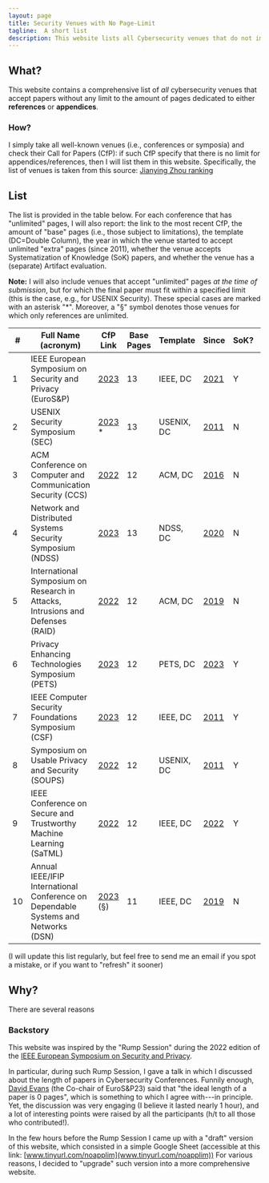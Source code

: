 ```yaml
---
layout: page
title: Security Venues with No Page-Limit
tagline:  A short list
description: This website lists all Cybersecurity venues that do not impose any limit to the length of the References/Appendices in the submitted papers
---
```



## What?

This website contains a comprehensive list of _all_ cybersecurity venues that accept papers without any limit to the amount of pages dedicated to either **references** or **appendices**.

### How?

I simply take all well-known venues (i.e., conferences or symposia) and check their Call for Papers (CfP): if such CfP specify that there is no limit for appendices/references, then I will list them in this website. Specifically, the list of venues is taken from this source: [Jianying Zhou ranking](http://jianying.space/conference-ranking.html)

## List
The list is provided in the table below.
For each conference that has "unlimited" pages, I will also report: the link to the most recent CfP, the amount of "base" pages (i.e., those subject to limitations), the template (DC=Double Column), the year in which the venue started to accept unlimited "extra" pages (since 2011), whether the venue accepts Systematization of Knowledge (SoK) papers, and whether the venue has a (separate) Artifact evaluation.

**Note:** I will also include venues that accept "unlimited" pages _at the time of submission_, but for which the final paper must fit within a specified limit (this is the case, e.g., for USENIX Security). These special cases are marked with an asterisk "*". Moreover, a "§" symbol denotes those venues for which only references are unlimited.




| #   | Full Name (acronym)                                                                | CfP Link                                                                  | Base Pages | Template   | Since                                                                 | SoK? | Artifact? |
|-----|------------------------------------------------------------------------------------|---------------------------------------------------------------------------|------------|------------|-----------------------------------------------------------------------|------|-----------|
| 1   | IEEE European Symposium on Security and Privacy (EuroS&P)                          | [2023](https://www.ieee-security.org/TC/EuroSP2023/cfp.html)              | 13         | IEEE, DC   | [2021](https://www.ieee-security.org/TC/EuroSP2021/cfp.html)          | Y    | N         |
| 2   | USENIX Security Symposium (SEC)                                                    | [2023](https://www.usenix.org/sites/default/files/sec23_cfp_092722.pdf) * | 13         | USENIX, DC | [2011](https://www.usenix.org/legacy/events/sec11/cfp/sec11cfp.pdf)   | N    | Y         |
| 3   | ACM Conference on Computer and Communication Security (CCS)                        | [2022](https://www.sigsac.org/ccs/CCS2022/call-for/call-for-papers.html)  | 12         | ACM, DC    | [2016](https://www.sigsac.org/ccs/CCS2016/call-for-papers/index.html) | N    | Y         |
| 4   | Network and Distributed Systems Security Symposium (NDSS)                          | [2023](https://www.ndss-symposium.org/ndss2023/call-for-papers/)          | 13         | NDSS, DC   | [2020](https://www.ndss-symposium.org/ndss2020/call-for-papers/)      | N    | N         |
| 5   | International Symposium on Research in Attacks, Intrusions and Defenses (RAID)     | [2022](https://raid2022.cs.ucy.ac.cy/call.html)                           | 12         | ACM, DC    | [2019](http://www.raid-2019.org/callForPapers.html)                   | N    | N         |
| 6   | Privacy Enhancing Technologies Symposium (PETS)                                    | [2023](https://petsymposium.org/authors23.php#submission-guidelines)      | 12         | PETS, DC   | [2023](https://petsymposium.org/authors23.php#submission-guidelines)  | Y    | N         |
| 7   | IEEE Computer Security Foundations Symposium (CSF)                                 | [2023](https://www.ieee-security.org/TC/CSF2023/cfp.html)                 | 12         | IEEE, DC   | [2011](http://csf2011.inria.fr/call-for-papers.html)                  | Y    | N         |
| 8   | Symposium on Usable Privacy and Security (SOUPS)                                   | [2022](https://www.usenix.org/conference/soups2022/call-for-papers)       | 12         | USENIX, DC | [2011](http://cups.cs.cmu.edu/soups/2011/cfp.html)                    | Y    | N         |
| 9   | IEEE Conference on Secure and Trustworthy Machine Learning (SaTML)                 | [2022](https://satml.org/participate-cfp/)                                | 12         | IEEE, DC   | [2022](https://satml.org/participate-cfp/)                            | Y    | N         |
| 10  | Annual IEEE/IFIP International Conference on Dependable Systems and Networks (DSN) | [2023](https://dsn2023.dei.uc.pt/calls_cfp-research.html)         (§)     | 11         | IEEE, DC   | [2019](https://2019.dsn.org/cfpapers.html)                            | N    | N         |

(I will update this list regularly, but feel free to send me an email if you spot a mistake, or if you want to "refresh" it sooner)

## Why?
There are several reasons


### Backstory

This website was inspired by the "Rump Session" during the 2022 edition of the [IEEE European Symposium on Security and Privacy](https://www.ieee-security.org/TC/EuroSP2022/program.html).

In particular, during such Rump Session, I gave a talk in which I discussed about the length of papers in Cybersecurity Conferences. Funnily enough, [David Evans](https://www.cs.virginia.edu/~evans/) (the Co-chair of EuroS&P23) said that "the ideal length of a paper is 0 pages", which is something to which I agree with---in principle. Yet, the discussion was very engaging (I believe it lasted nearly 1 hour), and a lot of interesting points were raised by all the participants (h/t to all those who contributed!).

In the few hours before the Rump Session I came up with a "draft" version of this website, which consisted in a simple Google Sheet (accessible at this link: [www.tinyurl.com/noapplim](www.tinyurl.com/noapplim)) 
For various reasons, I decided to "upgrade" such version into a more comprehensive website.





